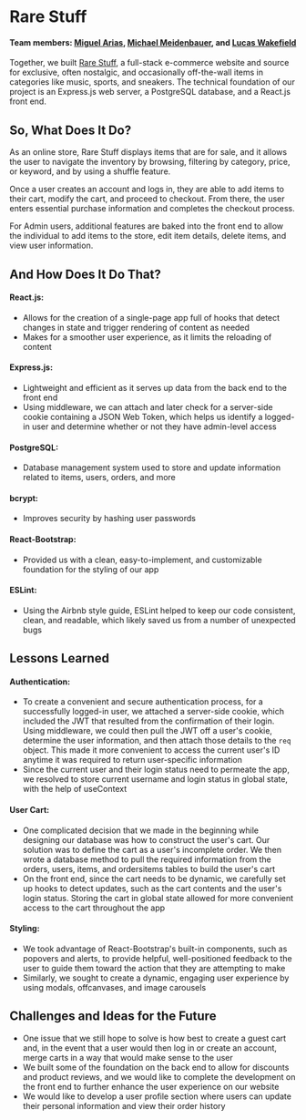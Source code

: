 # Rare Stuff

#### Team members: [Miguel Arias](https://github.com/Miguel2493), [Michael Meidenbauer](https://github.com/michaelmeidenbauer), and [Lucas Wakefield](https://github.com/llwakefield)

Together, we built [Rare Stuff](http://rare-stuff.herokuapp.com), a full-stack e-commerce website and source for exclusive, often nostalgic, and occasionally off-the-wall items in categories like music, sports, and sneakers. The technical foundation of our project is an Express.js web server, a PostgreSQL database, and a React.js front end.

## So, What Does It Do?

As an online store, Rare Stuff displays items that are for sale, and it allows the user to navigate the inventory by browsing, filtering by category, price, or keyword, and by using a shuffle feature.

Once a user creates an account and logs in, they are able to add items to their cart, modify the cart, and proceed to checkout. From there, the user enters essential purchase information and completes the checkout process.

For Admin users, additional features are baked into the front end to allow the individual to add items to the store, edit item details, delete items, and view user information.


## And How Does It Do That?

#### React.js:
- Allows for the creation of a single-page app full of hooks that detect changes in state and trigger rendering of content as needed
- Makes for a smoother user experience, as it limits the reloading of content

#### Express.js:
- Lightweight and efficient as it serves up data from the back end to the front end
- Using middleware, we can attach and later check for a server-side cookie containing a JSON Web Token, which helps us identify a logged-in user and determine whether or not they have admin-level access

#### PostgreSQL:
- Database management system used to store and update information related to items, users, orders, and more

#### bcrypt:
- Improves security by hashing user passwords

#### React-Bootstrap:
- Provided us with a clean, easy-to-implement, and customizable foundation for the styling of our app

#### ESLint:
- Using the Airbnb style guide, ESLint helped to keep our code consistent, clean, and readable, which likely saved us from a number of unexpected bugs

## Lessons Learned

#### Authentication:
- To create a convenient and secure authentication process, for a successfully logged-in user, we attached a server-side cookie, which included the JWT that resulted from the confirmation of their login. Using middleware, we could then pull the JWT off a user's cookie, determine the user information, and then attach those details to the `req` object. This made it more convenient to access the current user's ID anytime it was required to return user-specific information
- Since the current user and their login status need to permeate the app, we resolved to store current username and login status in global state, with the help of useContext

#### User Cart:
- One complicated decision that we made in the beginning while designing our database was how to construct the user's cart. Our solution was to define the cart as a user's incomplete order. We then wrote a database method to pull the required information from the orders, users, items, and ordersitems tables to build the user's cart
- On the front end, since the cart needs to be dynamic, we carefully set up hooks to detect updates, such as the cart contents and the user's login status. Storing the cart in global state allowed for more convenient access to the cart throughout the app


#### Styling:
- We took advantage of React-Bootstrap's built-in components, such as popovers and alerts, to provide helpful, well-positioned feedback to the user to guide them toward the action that they are attempting to make
- Similarly, we sought to create a dynamic, engaging user experience by using modals, offcanvases, and image carousels

## Challenges and Ideas for the Future

- One issue that we still hope to solve is how best to create a guest cart and, in the event that a user would then log in or create an account, merge carts in a way that would make sense to the user
- We built some of the foundation on the back end to allow for discounts and product reviews, and we would like to complete the development on the front end to further enhance the user experience on our website
- We would like to develop a user profile section where users can update their personal information and view their order history